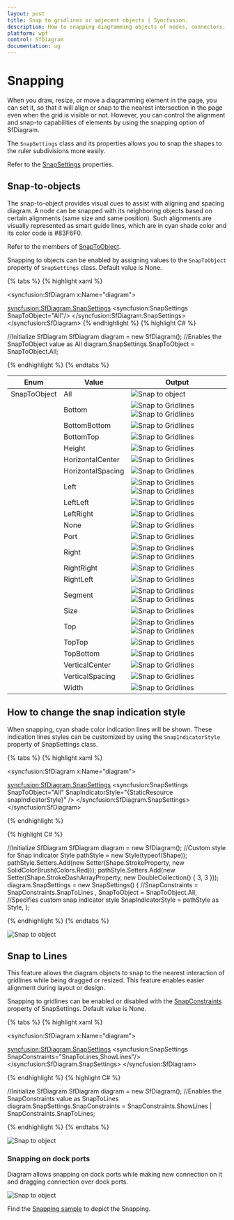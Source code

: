 ```yaml
---
layout: post
title: Snap to gridlines or adjecent objects | Syncfusion.
description: How to snapping diagramming objects of nodes, connectors, ports over gridlines with its adjecent object?
platform: wpf
control: SfDiagram
documentation: ug
---
```


# Snapping

When you draw, resize, or move a diagramming element in the page, you can set it, so that it will align or snap to the nearest intersection in the page even when the grid is visible or not. However, you can control the alignment and snap-to capabilities of elements by using the snapping option of SfDiagram.

The `SnapSettings` class and its properties allows you to snap the shapes to the ruler subdivisions more easily.

Refer to the [SnapSettings](https://help.syncfusion.com/cr/cref_files/wpf/Syncfusion.SfDiagram.WPF~Syncfusion.UI.Xaml.Diagram.SnapSettings_members.html) properties.

## Snap-to-objects

The snap-to-object provides visual cues to assist with aligning and spacing diagram. A node can be snapped with its neighboring objects based on certain alignments (same size and same position). Such alignments are visually represented as smart guide lines, which are in cyan shade color and its color code is #83F6F0.  

Refer to the members of [SnapToObject](https://help.syncfusion.com/cr/cref_files/wpf/Syncfusion.SfDiagram.WPF~Syncfusion.UI.Xaml.Diagram.SnapToObject.html).

Snapping to objects can be enabled by assigning values to the `SnapToObject` property of `SnapSettings` class. Default value is None.

{% tabs %}
{% highlight xaml %}
<!--Initialize SfDiagram-->
<syncfusion:SfDiagram x:Name="diagram">
  <!--Enables the SnapToObject value as All -->
  <syncfusion:SfDiagram.SnapSettings>
    <syncfusion:SnapSettings SnapToObject="All"/>
  </syncfusion:SfDiagram.SnapSettings>
</syncfusion:SfDiagram>
{% endhighlight %}
{% highlight C# %}

//Initialize SfDiagram
SfDiagram diagram = new SfDiagram();
//Enables the SnapToObject value as All
diagram.SnapSettings.SnapToObject = SnapToObject.All;

{% endhighlight %}
{% endtabs %}

| Enum  | Value| Output |
|---|---|---|
|  SnapToObject|All |![Snap to object](Gridlines_images/SnapToObject.gif) |
| | Bottom | ![Snap to Gridlines](Gridlines_images/SnapToObjectBottomBottom.png) ![Snap to Gridlines](Gridlines_images/SnapToObjectBottom.png)|
|  |BottomBottom | ![Snap to Gridlines](Gridlines_images/SnapToObjectBottomBottom.png) |
|  |BottomTop | ![Snap to Gridlines](Gridlines_images/SnapToObjectBottom.png) |
|  |Height | ![Snap to Gridlines](Gridlines_images/SnapToObjectHeight.png) |
|  | HorizontalCenter| ![Snap to Gridlines](Gridlines_images/SnapToObjectHorizontalCenter.png) |
|  | HorizontalSpacing| ![Snap to Gridlines](Gridlines_images/SnapToObjectHorizontalSpacing.png) |
|  | Left| ![Snap to Gridlines](Gridlines_images/SnapToObjectLeftLeft.png) ![Snap to Gridlines](Gridlines_images/SnapToObjectLeft.png) |
|  | LeftLeft| ![Snap to Gridlines](Gridlines_images/SnapToObjectLeftLeft.png) |
|  | LeftRight| ![Snap to Gridlines](Gridlines_images/SnapToObjectLeft.png) |
|  |None | ![Snap to Gridlines](Gridlines_images/SnapToObjectNone.png) |
|  |Port | ![Snap to Gridlines](Gridlines_images/SnapToObjectPort.png) |
|  |Right | ![Snap to Gridlines](Gridlines_images/SnapToObjectRightRight.png) ![Snap to Gridlines](Gridlines_images/SnapToObjectRight.png)  |
|  | RightRight| ![Snap to Gridlines](Gridlines_images/SnapToObjectRightRight.png) |
|  |RightLeft | ![Snap to Gridlines](Gridlines_images/SnapToObjectRight.png) |
|  | Segment| ![Snap to Gridlines](Gridlines_images/SnapToObjectSegment.png) ![Snap to Gridlines](Gridlines_images/SnapToObjectConnector.png) |
|  | Size| ![Snap to Gridlines](Gridlines_images/SnapToObjectSize.png) |
|  | Top| ![Snap to Gridlines](Gridlines_images/SnapToObjectTopTop.png) ![Snap to Gridlines](Gridlines_images/SnapToObjectTop.png)  |
|  | TopTop| ![Snap to Gridlines](Gridlines_images/SnapToObjectTopTop.png) |
|  |TopBottom | ![Snap to Gridlines](Gridlines_images/SnapToObjectTop.png) |
|  |VerticalCenter | ![Snap to Gridlines](Gridlines_images/SnapToObjectVerticalCenter.png) |
|  | VerticalSpacing| ![Snap to Gridlines](Gridlines_images/SnapToObjectVerticalSpacing.png) |
|  | Width| ![Snap to Gridlines](Gridlines_images/SnapToObjectWidth.png) |

## How to change the snap indication style

When snapping, cyan shade color indication lines will be shown. These indication lines styles can be customized by using the `SnapIndicatorStyle` property of SnapSettings class.

{% tabs %}
{% highlight xaml %}

<!--Custom style for snap indicator-->
<Style TargetType="Shape"  x:Key="snapIndicatorStyle">
  <Setter Property="Stroke" Value="Red"/>
  <Setter Property="StrokeDashArray" Value="3"/>
</Style>

<!--Initialize SfDiagram-->
<syncfusion:SfDiagram x:Name="diagram">
  <!--Specify the snap indicator style -->
  <syncfusion:SfDiagram.SnapSettings>
    <syncfusion:SnapSettings SnapToObject="All" 
                             SnapIndicatorStyle="{StaticResource snapIndicatorStyle}" />
  </syncfusion:SfDiagram.SnapSettings>
</syncfusion:SfDiagram>

{% endhighlight %}

{% highlight C# %}

//Initialize SfDiagram
SfDiagram diagram = new SfDiagram();
//Custom style for Snap indicator
Style pathStyle = new Style(typeof(Shape));
pathStyle.Setters.Add(new Setter(Shape.StrokeProperty, new SolidColorBrush(Colors.Red)));
pathStyle.Setters.Add(new Setter(Shape.StrokeDashArrayProperty, new DoubleCollection() { 3, 3 }));
diagram.SnapSettings = new SnapSettings()
{
  //SnapConstraints = SnapConstraints.SnapToLines ,
  SnapToObject = SnapToObject.All,
  //Specifies custom snap indicator style
  SnapIndicatorStyle = pathStyle as Style,
};

{% endhighlight %}
{% endtabs %}

![Snap to object](Gridlines_images/SnapIndicatorStyle.png)

## Snap to Lines

This feature allows the diagram objects to snap to the nearest interaction of gridlines while being dragged or resized. This feature enables easier alignment during layout or design.

Snapping to gridlines can be enabled or disabled with the [SnapConstraints](https://help.syncfusion.com/cr/cref_files/wpf/Syncfusion.SfDiagram.WPF~Syncfusion.UI.Xaml.Diagram.SnapConstraints.html) property of SnapSettings. Default value is None.

{% tabs %}
{% highlight xaml %}
<!--Initialize SfDiagram-->
<syncfusion:SfDiagram x:Name="diagram">
  <!--Enables the SnapConstraints value as SnapToLines -->
  <syncfusion:SfDiagram.SnapSettings>
    <syncfusion:SnapSettings SnapConstraints="SnapToLines,ShowLines"/>
  </syncfusion:SfDiagram.SnapSettings>
</syncfusion:SfDiagram>

{% endhighlight %}
{% highlight C# %}

//Initialize SfDiagram
SfDiagram diagram = new SfDiagram();
//Enables the SnapConstraints value as SnapToLines
diagram.SnapSettings.SnapConstraints = SnapConstraints.ShowLines | SnapConstraints.SnapToLines;

{% endhighlight %}
{% endtabs %}

![Snap to object](Gridlines_images/SnapToLines.gif)

### Snapping on dock ports

Diagram allows snapping on dock ports while making new connection on it and dragging connection over dock ports.

![Snap to object](Gridlines_images/DockPortSnapping.gif)

Find the [Snapping sample](https://github.com/SyncfusionExamples/WPF-Diagram-Examples/tree/master/Samples/Snapping) to depict the Snapping.
